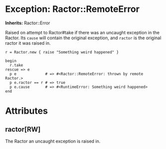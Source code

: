 # Exception: Ractor::RemoteError
**Inherits:** Ractor::Error
    

Raised on attempt to Ractor#take if there was an uncaught exception in the
Ractor. Its `cause` will contain the original exception, and `ractor` is the
original ractor it was raised in.

    r = Ractor.new { raise "Something weird happened" }

    begin
      r.take
    rescue => e
      p e             # => #<Ractor::RemoteError: thrown by remote Ractor.>
      p e.ractor == r # => true
      p e.cause       # => #<RuntimeError: Something weird happened>
    end


# Attributes
## ractor[RW] [](#attribute-i-ractor)
The Ractor an uncaught exception is raised in.



